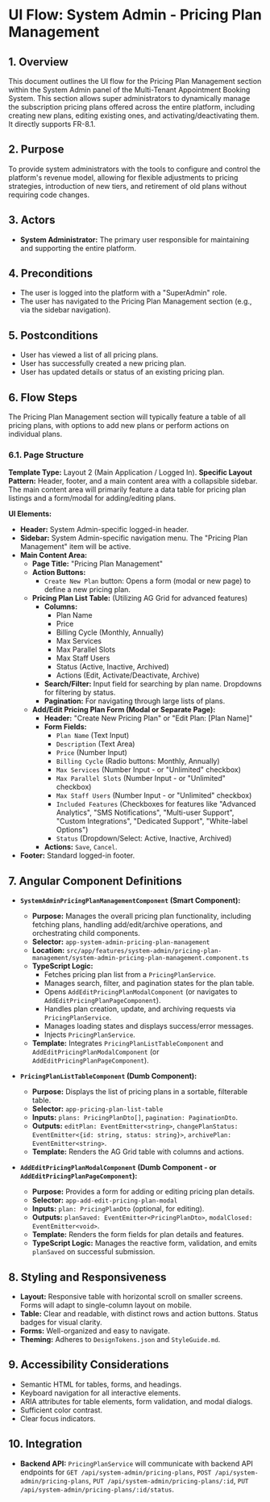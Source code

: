 # UI Flow: System Admin - Pricing Plan Management

## 1. Overview

This document outlines the UI flow for the Pricing Plan Management section within the System Admin panel of the Multi-Tenant Appointment Booking System. This section allows super administrators to dynamically manage the subscription pricing plans offered across the entire platform, including creating new plans, editing existing ones, and activating/deactivating them. It directly supports FR-8.1.

## 2. Purpose

To provide system administrators with the tools to configure and control the platform's revenue model, allowing for flexible adjustments to pricing strategies, introduction of new tiers, and retirement of old plans without requiring code changes.

## 3. Actors

*   **System Administrator:** The primary user responsible for maintaining and supporting the entire platform.

## 4. Preconditions

*   The user is logged into the platform with a "SuperAdmin" role.
*   The user has navigated to the Pricing Plan Management section (e.g., via the sidebar navigation).

## 5. Postconditions

*   User has viewed a list of all pricing plans.
*   User has successfully created a new pricing plan.
*   User has updated details or status of an existing pricing plan.

## 6. Flow Steps

The Pricing Plan Management section will typically feature a table of all pricing plans, with options to add new plans or perform actions on individual plans.

### 6.1. Page Structure

**Template Type:** Layout 2 (Main Application / Logged In).
**Specific Layout Pattern:** Header, footer, and a main content area with a collapsible sidebar. The main content area will primarily feature a data table for pricing plan listings and a form/modal for adding/editing plans.

**UI Elements:**
*   **Header:** System Admin-specific logged-in header.
*   **Sidebar:** System Admin-specific navigation menu. The "Pricing Plan Management" item will be active.
*   **Main Content Area:**
    *   **Page Title:** "Pricing Plan Management"
    *   **Action Buttons:**
        *   `Create New Plan` button: Opens a form (modal or new page) to define a new pricing plan.
    *   **Pricing Plan List Table:** (Utilizing AG Grid for advanced features)
        *   **Columns:**
            *   Plan Name
            *   Price
            *   Billing Cycle (Monthly, Annually)
            *   Max Services
            *   Max Parallel Slots
            *   Max Staff Users
            *   Status (Active, Inactive, Archived)
            *   Actions (Edit, Activate/Deactivate, Archive)
        *   **Search/Filter:** Input field for searching by plan name. Dropdowns for filtering by status.
        *   **Pagination:** For navigating through large lists of plans.
    *   **Add/Edit Pricing Plan Form (Modal or Separate Page):**
        *   **Header:** "Create New Pricing Plan" or "Edit Plan: [Plan Name]"
        *   **Form Fields:**
            *   `Plan Name` (Text Input)
            *   `Description` (Text Area)
            *   `Price` (Number Input)
            *   `Billing Cycle` (Radio buttons: Monthly, Annually)
            *   `Max Services` (Number Input - or "Unlimited" checkbox)
            *   `Max Parallel Slots` (Number Input - or "Unlimited" checkbox)
            *   `Max Staff Users` (Number Input - or "Unlimited" checkbox)
            *   `Included Features` (Checkboxes for features like "Advanced Analytics", "SMS Notifications", "Multi-user Support", "Custom Integrations", "Dedicated Support", "White-label Options")
            *   `Status` (Dropdown/Select: Active, Inactive, Archived)
        *   **Actions:** `Save`, `Cancel`.
*   **Footer:** Standard logged-in footer.

## 7. Angular Component Definitions

*   **`SystemAdminPricingPlanManagementComponent` (Smart Component):**
    *   **Purpose:** Manages the overall pricing plan functionality, including fetching plans, handling add/edit/archive operations, and orchestrating child components.
    *   **Selector:** `app-system-admin-pricing-plan-management`
    *   **Location:** `src/app/features/system-admin/pricing-plan-management/system-admin-pricing-plan-management.component.ts`
    *   **TypeScript Logic:**
        *   Fetches pricing plan list from a `PricingPlanService`.
        *   Manages search, filter, and pagination states for the plan table.
        *   Opens `AddEditPricingPlanModalComponent` (or navigates to `AddEditPricingPlanPageComponent`).
        *   Handles plan creation, update, and archiving requests via `PricingPlanService`.
        *   Manages loading states and displays success/error messages.
        *   Injects `PricingPlanService`.
    *   **Template:** Integrates `PricingPlanListTableComponent` and `AddEditPricingPlanModalComponent` (or `AddEditPricingPlanPageComponent`).

*   **`PricingPlanListTableComponent` (Dumb Component):**
    *   **Purpose:** Displays the list of pricing plans in a sortable, filterable table.
    *   **Selector:** `app-pricing-plan-list-table`
    *   **Inputs:** `plans: PricingPlanDto[]`, `pagination: PaginationDto`.
    *   **Outputs:** `editPlan: EventEmitter<string>`, `changePlanStatus: EventEmitter<{id: string, status: string}>`, `archivePlan: EventEmitter<string>`.
    *   **Template:** Renders the AG Grid table with columns and actions.

*   **`AddEditPricingPlanModalComponent` (Dumb Component - or `AddEditPricingPlanPageComponent`):**
    *   **Purpose:** Provides a form for adding or editing pricing plan details.
    *   **Selector:** `app-add-edit-pricing-plan-modal`
    *   **Inputs:** `plan: PricingPlanDto` (optional, for editing).
    *   **Outputs:** `planSaved: EventEmitter<PricingPlanDto>`, `modalClosed: EventEmitter<void>`.
    *   **Template:** Renders the form fields for plan details and features.
    *   **TypeScript Logic:** Manages the reactive form, validation, and emits `planSaved` on successful submission.

## 8. Styling and Responsiveness

*   **Layout:** Responsive table with horizontal scroll on smaller screens. Forms will adapt to single-column layout on mobile.
*   **Table:** Clear and readable, with distinct rows and action buttons. Status badges for visual clarity.
*   **Forms:** Well-organized and easy to navigate.
*   **Theming:** Adheres to `DesignTokens.json` and `StyleGuide.md`.

## 9. Accessibility Considerations

*   Semantic HTML for tables, forms, and headings.
*   Keyboard navigation for all interactive elements.
*   ARIA attributes for table elements, form validation, and modal dialogs.
*   Sufficient color contrast.
*   Clear focus indicators.

## 10. Integration

*   **Backend API:** `PricingPlanService` will communicate with backend API endpoints for `GET /api/system-admin/pricing-plans`, `POST /api/system-admin/pricing-plans`, `PUT /api/system-admin/pricing-plans/:id`, `PUT /api/system-admin/pricing-plans/:id/status`.